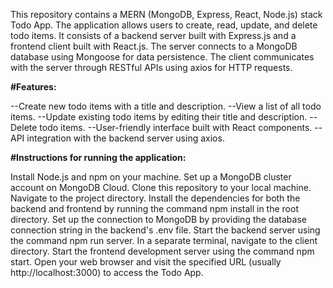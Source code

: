 This repository contains a MERN (MongoDB, Express, React, Node.js) stack Todo App. The application allows users to create, read, update, and delete todo items. It consists of a backend server built with Express.js and a frontend client built with React.js. The server connects to a MongoDB database using Mongoose for data persistence. The client communicates with the server through RESTful APIs using axios for HTTP requests.

**#Features:**

--Create new todo items with a title and description.
--View a list of all todo items.
--Update existing todo items by editing their title and description.
--Delete todo items.
--User-friendly interface built with React components.
--API integration with the backend server using axios.

**#Instructions for running the application:**

Install Node.js and npm on your machine.
Set up a MongoDB cluster account on MongoDB Cloud.
Clone this repository to your local machine.
Navigate to the project directory.
Install the dependencies for both the backend and frontend by running the command npm install in the root directory.
Set up the connection to MongoDB by providing the database connection string in the backend's .env file.
Start the backend server using the command npm run server.
In a separate terminal, navigate to the client directory.
Start the frontend development server using the command npm start.
Open your web browser and visit the specified URL (usually http://localhost:3000) to access the Todo App.
